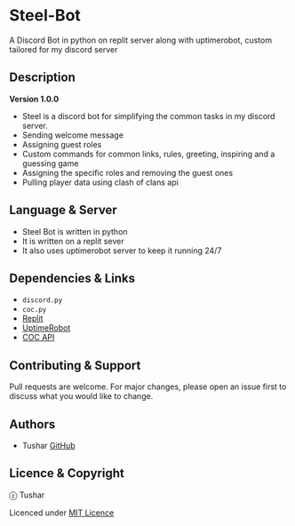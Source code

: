 # Steel-Bot
A Discord Bot in python on replit server along with uptimerobot, custom tailored for my discord server

## Description

**Version 1.0.0**

- Steel is a discord bot for simplifying the common tasks in my discord server.
- Sending welcome message
- Assigning guest roles
- Custom commands for common links, rules, greeting, inspiring and a guessing game
- Assigning the specific roles and removing the guest ones
- Pulling player data using clash of clans api

## Language & Server
- Steel Bot is written in python 
- It is written on a replit sever
- It also uses uptimerobot server to keep it running 24/7

## Dependencies & Links
- `discord.py` 
- `coc.py` 
- [Replit](https://replit.com/@Tushar999/Steel-Bot) 
- [UptimeRobot](https://uptimerobot.com) 
- [COC API](https://developer.clashofclans.com/#/)

## Contributing & Support
Pull requests are welcome. For major changes, please open an issue first to discuss what you would like to change.

## Authors

- Tushar [GitHub](https://github.com/Tushar9999999999)

## Licence & Copyright

ⓒ Tushar
  
Licenced under [MIT Licence](LICENCE)
